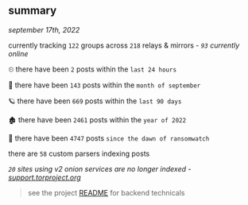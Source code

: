
## summary
_september 17th, 2022_

currently tracking `122` groups across `218` relays & mirrors - _`93` currently online_

⏲ there have been `2` posts within the `last 24 hours`

🦈 there have been `143` posts within the `month of september`

🪐 there have been `669` posts within the `last 90 days`

🏚 there have been `2461` posts within the `year of 2022`

🦕 there have been `4747` posts `since the dawn of ransomwatch`

there are `58` custom parsers indexing posts

_`20` sites using v2 onion services are no longer indexed - [support.torproject.org](https://support.torproject.org/onionservices/v2-deprecation/)_

> see the project [README](https://github.com/joshhighet/ransomwatch#ransomwatch--) for backend technicals
